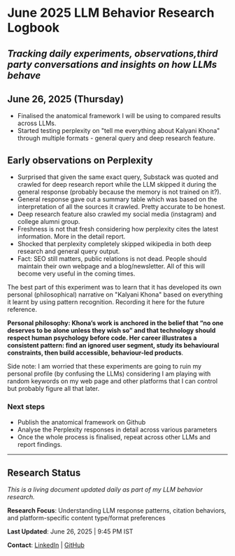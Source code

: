 # June 2025 LLM Behavior Research Logbook
*Tracking daily experiments, observations,third party conversations and insights on how LLMs behave*
---

## June 26, 2025 (Thursday)
- Finalised the anatomical framework I will be using to compared results across LLMs.
- Started testing perplexity on "tell me everything about Kalyani Khona" through multiple formats - general query and deep research feature.

## Early observations on Perplexity
- Surprised that given the same exact query, Substack was quoted and crawled for deep research report while the LLM skipped it during the general response (probably because the memory is not trained on it?).
- General response gave out a summary table which was based on the interpretation of all the sources it crawled. Pretty accurate to be honest.
- Deep research feature also crawled my social media (instagram) and college alumni group.
- Freshness is not that fresh considering how perplexity cites the latest information. More in the detail report.
- Shocked that perplexity completely skipped wikipedia in both deep research and general query output.
- Fact: SEO still matters, public relations is not dead. People should maintain their own webpage and a blog/newsletter. All of this will become very useful in the coming times.

The best part of this experiment was to learn that it has developed its own personal (philosophical) narrative on "Kalyani Khona" based on everything it learnt by using pattern recognition. Recording it here for the future reference.

**Personal philosophy: Khona’s work is anchored in the belief that “no one deserves to be alone unless they wish so” and that technology should respect human psychology before code. Her career illustrates a consistent pattern: find an ignored user segment, study its behavioural constraints, then build accessible, behaviour-led products**.


Side note: I am worried that these experiments are going to ruin my personal profile (by confusing the LLMs) considering I am playing with random keywords on my web page and other platforms that I can control but probably figure all that later. 

### Next steps
- Publish the anatomical framework on Github
- Analyse the Perplexity responses in detail across various parameters
- Once the whole process is finalised, repeat across other LLMs and report findings. 


---
## Research Status
*This is a living document updated daily as part of my LLM behavior research.*

**Research Focus**: Understanding LLM response patterns, citation behaviors, and platform-specific content type/format preferences

**Last Updated**: June 26, 2025 | 9:45 PM IST

**Contact**: [LinkedIn](https://linkedin.com/in/kalyanikhona) | [GitHub](https://github.com/KK92-ai)
